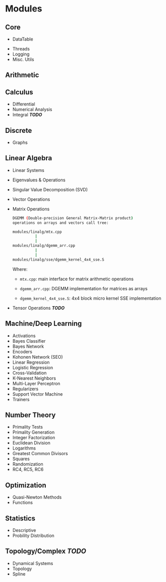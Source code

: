 # Modules



## Core

* DataTable
- Threads
- Logging
- Misc. Utils

## Arithmetic

## Calculus

- Differential
- Numerical Analysis
- Integral ***TODO***

## Discrete

- Graphs

## Linear Algebra

- Linear Systems

- Eigenvalues & Operations

- Singular Value Decomposition (SVD)

- Vector Operations

- Matrix Operations
  
  ```bash
  DGEMM (Double-precision General Matrix-Matrix product) 
  operations on arrays and vectors call tree:
  
  modules/linalg/mtx.cpp
            |
            |
  modules/linalg/dgemm_arr.cpp
            |
            |
  modules/linalg/sse/dgemm_kernel_4x4_sse.S
  ```
  
  Where:
  
  - `mtx.cpp`: main interface for matrix arithmetic operations
  
  - `dgemm_arr.cpp`: DGEMM implementation for matrices as arrays
  
  - `dgemm_kernel_4x4_sse.S`: 4x4 block micro kernel SSE implementation

- Tensor Operations ***TODO***

## Machine/Deep Learning

- Activations
- Bayes Classifier
- Bayes Network
- Encoders
- Kohonen Network (SEO)
- Linear Regression
- Logistic Regression
- Cross-Validation
- K-Nearest Neighbors
- Multi-Layer Perceptron
- Regularizers
- Support Vector Machine
- Trainers

## Number Theory

- Primality Tests
- Primality Generation
- Integer Factorization
- Euclidean Division
- Logarithms
- Greatest Common Divisors
- Squares
- Randomization
- RC4, RC5, RC6

## Optimization

- Quasi-Newton Methods
- Functions

## Statistics

- Descriptive
- Probility Distribution

## Topology/Complex ***TODO***

- Dynamical Systems
- Topology
- Spline
